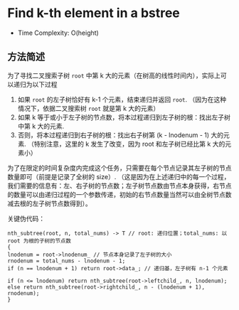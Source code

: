 # Find k-th element in a bstree

* Time Complexity: O(height)

## 方法简述

为了寻找二叉搜索子树 `root` 中第 k 大的元素（在树高的线性时间内），实际上可以递归为以下过程

1. 如果 `root` 的左子树恰好有 k-1 个元素，结束递归并返回 `root`. （因为在这种情况下，依据二叉搜索树 `root` 就是第 k 大的元素）
2. 如果 k 等于或小于左子树的节点数，将本过程递归到左子树的根：找出左子树中第 k 大的元素.
3. 否则，将本过程递归到右子树的根：找出右子树第 (k - lnodenum - 1) 大的元素. （特别注意，这里的 k 发生了改变，因为 root 和左子树已经比第 k 大的元素小）

为了在限定的时间复杂度内完成这个任务，只需要在每个节点记录其左子树的节点数量即可（前提是记录了全树的 size）. （这是因为在上述递归中的每一个过程，我们需要的信息有：左、右子树的节点数；左子树节点数由节点本身获得，右节点的数量可以由递归过程的一个参数传递，初始的右节点数量当然可以由全树节点数减去根的左子树节点数得到）。

关键伪代码：

```
nth_subtree(root, n, total_nums) -> T // root: 递归位置；total_nums: 以 root 为根的子树的节点数
{
lnodenum = root->lnodenum_ // 节点本身记录了左子树的大小
rnodenum = total_nums - lnodenum - 1;
if (n == lnodenum + 1) return root->data_; // 递归基，左子树有 n-1 个元素

if (n <= lnodenum) return nth_subtree(root->leftchild_, n, lnodenum);
else return nth_subtree(root->rightchild_, n - (lnodenum + 1), rnodenum);
}
```
